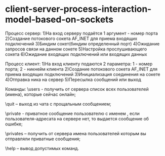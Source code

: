 # client-server-process-interaction-model-based-on-sockets

Процесс сервер:
1)На вход серверу подаётся 1 аргумент - номер порта
2)Создание потокового сокета AF_INET для приема входящих подключений
3)Биндим сокет(биндим определенный порт)
4)Ожидание запросов связи на данном сокете
5)Настройка прослушивающего сокета
6)Ожидание входящих подключений или входящих данных 
 
Процесс клиент:
1)На вход клиенту подаются 2 параметра: 1 - номер порта; 2 - никнейм клиента
2)Создание потокового сокета AF_INET для приема входящих подключений
3)Инициализация соединения на сокете
4)Отправка ника на сервер
5)Пересылка сообщений или выход

Команды:
\users - получить от сервера список всех пользователей (имена), которые сейчас онлайн;

\quit <message> – выход из чата с прощальным сообщением;
  
\private <nickname> <message> - приватное сообщение пользователю с именем <nickname>, 
если пользователя-адресата на сервере нет, то выдается сообщение об ошибке;
  
\privates – получить от сервера имена пользователей которым вы отправляли приватные 
сообщения;
  
\help – вывод допустимых команд.
